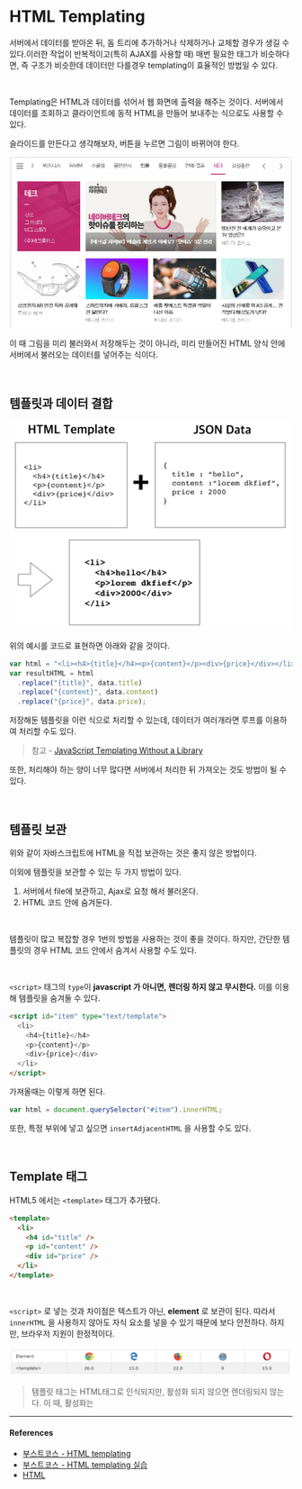 # HTML Templating

서버에서 데이터를 받아온 뒤, 돔 트리에 추가하거나 삭제하거나 교체할 경우가 생길 수 있다.이러한 작업이 반복적이고(특히 AJAX를 사용할 때) 매번 필요한 태그가 비슷하다면, 즉 구조가 비슷한데 데이터만 다를경우 templating이 효율적인 방법일 수 있다.

<br/>

Templating은 HTML과 데이터를 섞어서 웹 화면에 출력을 해주는 것이다. 서버에서 데이터를 조회하고 클라이언트에 동적 HTML을 만들어 보내주는 식으로도 사용할 수 있다.

슬라이드를 만든다고 생각해보자, 버튼을 누르면 그림이 바뀌어야 한다.

![HTML-Templating1](../assets/images/HTML-Templating1.png)

이 때 그림을 미리 불러와서 저장해두는 것이 아니라, 미리 만들어진 HTML 양식 안에 서버에서 불러오는 데이터를 넣어주는 식이다.

<br/>

## 템플릿과 데이터 결합

![HTML-Templating2](../assets/images/HTML-Templating2.png)

위의 예시를 코드로 표현하면 아래와 같을 것이다.

```js
var html = "<li><h4>{title}</h4><p>{content}</p><div>{price}</div></li>";
var resultHTML = html
  .replace("{title}", data.title)
  .replace("{content}", data.content)
  .replace("{price}", data.price);
```

저장해둔 템플릿을 이런 식으로 처리할 수 있는데, 데이터가 여러개라면 루프를 이용하여 처리할 수도 있다.

> 참고 - [JavaScript Templating Without a Library](https://jonsuh.com/blog/javascript-templating-without-a-library/)

또한, 처리해야 하는 양이 너무 많다면 서버에서 처리한 뒤 가져오는 것도 방법이 될 수 있다.

<br/>

## 템플릿 보관

위와 같이 자바스크립트에 HTML을 직접 보관하는 것은 좋지 않은 방법이다.

이외에 템플릿을 보관할 수 있는 두 가지 방법이 있다.

1. 서버에서 file에 보관하고, Ajax로 요청 해서 불러온다.
2. HTML 코드 안에 숨겨둔다.

<br/>

템플릿이 많고 복잡할 경우 1번의 방법을 사용하는 것이 좋을 것이다. 하지만, 간단한 템플릿의 경우 HTML 코드 안에서 숨겨서 사용할 수도 있다.

<br/>

`<script>` 태그의 `type`이 **javascript 가 아니면, 렌더링 하지 않고 무시한다.** 이를 이용해 템플릿을 숨겨둘 수 있다.

```html
<script id="item" type="text/template">
  <li>
    <h4>{title}</h4>
    <p>{content}</p>
    <div>{price}</div>
  </li>
</script>
```

가져올때는 이렇게 하면 된다.

```js
var html = document.querySelector("#item").innerHTML;
```

또한, 특정 부위에 넣고 싶으면 `insertAdjacentHTML` 을 사용할 수도 있다.

<br/>

## Template 태그

HTML5 에서는 `<template>` 태그가 추가됐다.

```html
<template>
  <li>
    <h4 id="title" />
    <p id="content" />
    <div id="price" />
  </li>
</template>
```

<br/>

`<script>` 로 넣는 것과 차이점은 텍스트가 아닌, **element** 로 보관이 된다. 따라서 `innerHTML` 을 사용하지 않아도 자식 요소를 넣을 수 있기 때문에 보다 안전하다. 하지만, 브라우저 지원이 한정적이다.

![HTML-Templating3](../assets/images/HTML-Templating3.png)

> 템플릿 태그는 HTML태그로 인식되지만, 활성화 되지 않으면 렌더링되지 않는다. 이 때, 활성화는

---

#### References

- [부스트코스 - HTML templating](https://www.edwith.org/boostcourse-web/lecture/16761/)
- [부스트코스 - HTML templating 실습](https://www.edwith.org/boostcourse-web/lecture/16761/)
- [HTML <template> Tag](https://www.w3schools.com/tags/tag_template.asp)
- [HTML's New Template Tag](https://www.html5rocks.com/ko/tutorials/webcomponents/template/)
